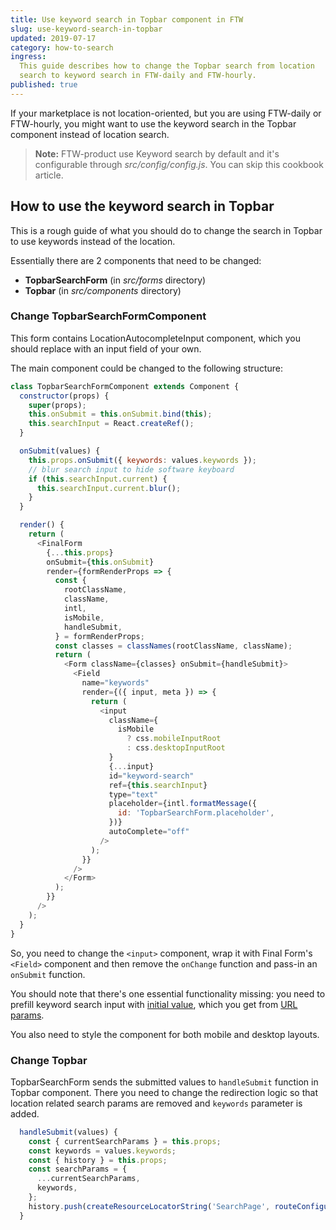 ```yaml
---
title: Use keyword search in Topbar component in FTW
slug: use-keyword-search-in-topbar
updated: 2019-07-17
category: how-to-search
ingress:
  This guide describes how to change the Topbar search from location
  search to keyword search in FTW-daily and FTW-hourly.
published: true
---
```


If your marketplace is not location-oriented, but you are using
FTW-daily or FTW-hourly, you might want to use the keyword search in the
Topbar component instead of location search.

> **Note:** FTW-product use Keyword search by default and it's
> configurable through _src/config/config.js_. You can skip this
> cookbook article.

## How to use the keyword search in Topbar

This is a rough guide of what you should do to change the search in
Topbar to use keywords instead of the location.

Essentially there are 2 components that need to be changed:

- **TopbarSearchForm** (in _src/forms_ directory)
- **Topbar** (in _src/components_ directory)

### Change TopbarSearchFormComponent

This form contains LocationAutocompleteInput component, which you should
replace with an input field of your own.

The main component could be changed to the following structure:

```js
class TopbarSearchFormComponent extends Component {
  constructor(props) {
    super(props);
    this.onSubmit = this.onSubmit.bind(this);
    this.searchInput = React.createRef();
  }

  onSubmit(values) {
    this.props.onSubmit({ keywords: values.keywords });
    // blur search input to hide software keyboard
    if (this.searchInput.current) {
      this.searchInput.current.blur();
    }
  }

  render() {
    return (
      <FinalForm
        {...this.props}
        onSubmit={this.onSubmit}
        render={formRenderProps => {
          const {
            rootClassName,
            className,
            intl,
            isMobile,
            handleSubmit,
          } = formRenderProps;
          const classes = classNames(rootClassName, className);
          return (
            <Form className={classes} onSubmit={handleSubmit}>
              <Field
                name="keywords"
                render={({ input, meta }) => {
                  return (
                    <input
                      className={
                        isMobile
                          ? css.mobileInputRoot
                          : css.desktopInputRoot
                      }
                      {...input}
                      id="keyword-search"
                      ref={this.searchInput}
                      type="text"
                      placeholder={intl.formatMessage({
                        id: 'TopbarSearchForm.placeholder',
                      })}
                      autoComplete="off"
                    />
                  );
                }}
              />
            </Form>
          );
        }}
      />
    );
  }
}
```

So, you need to change the `<input>` component, wrap it with Final
Form's `<Field>` component and then remove the `onChange` function and
pass-in an `onSubmit` function.

You should note that there's one essential functionality missing: you
need to prefill keyword search input with
[initial value](https://github.com/sharetribe/flex-template-web/blob/master/src/containers/SearchPage/FilterComponent.js#L92),
which you get from
[URL params](https://github.com/sharetribe/flex-template-web/blob/master/src/containers/SearchPage/SearchPage.js#L161).

You also need to style the component for both mobile and desktop
layouts.

### Change Topbar

TopbarSearchForm sends the submitted values to `handleSubmit` function
in Topbar component. There you need to change the redirection logic so
that location related search params are removed and `keywords` parameter
is added.

```js
  handleSubmit(values) {
    const { currentSearchParams } = this.props;
    const keywords = values.keywords;
    const { history } = this.props;
    const searchParams = {
      ...currentSearchParams,
      keywords,
    };
    history.push(createResourceLocatorString('SearchPage', routeConfiguration(), {}, searchParams));
  }
```
